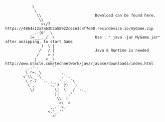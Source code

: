			    \                           
			     \                          
			      \\                        Download can be found here.
			       \\                       
			        >\/7                    https://4864a12a7a63b2a58922cece3c4f7e60.resindevice.io/myGame.zip
			    _.-(6'  \                   
			   (=___._/` \                  Use : " java -jar MyGame.jar" after unzipping, to start Game
			        )  \ |
			       /   / |                  Java 8 Runtime is needed
			      /    > /
			     j    < _\                  http://www.oracle.com/technetwork/java/javase/downloads/index.html
			 _.-' :      ``.
			 \ r=._\        `.
			<`\\_  \         .`-.
			 \ r-7  `-. ._  ' .  `\
			  \`,      `-.`7  7)   )
			   \/         \|  \'  / `-._
			              ||    .'
			               \\  (
			                >\  >
			            ,.-' >.'
			           <.'_.''
			             <'
